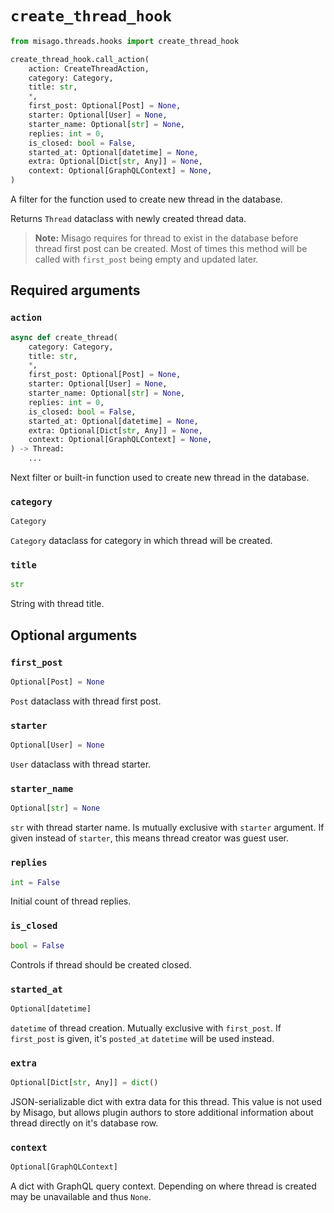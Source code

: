 # `create_thread_hook`

```python
from misago.threads.hooks import create_thread_hook

create_thread_hook.call_action(
    action: CreateThreadAction,
    category: Category,
    title: str,
    *,
    first_post: Optional[Post] = None,
    starter: Optional[User] = None,
    starter_name: Optional[str] = None,
    replies: int = 0,
    is_closed: bool = False,
    started_at: Optional[datetime] = None,
    extra: Optional[Dict[str, Any]] = None,
    context: Optional[GraphQLContext] = None,
)
```

A filter for the function used to create new thread in the database.

Returns `Thread` dataclass with newly created thread data.

> **Note:** Misago requires for thread to exist in the database before thread first post can be created. Most of times this method will be called with `first_post` being empty and updated later.


## Required arguments

### `action`

```python
async def create_thread(
    category: Category,
    title: str,
    *,
    first_post: Optional[Post] = None,
    starter: Optional[User] = None,
    starter_name: Optional[str] = None,
    replies: int = 0,
    is_closed: bool = False,
    started_at: Optional[datetime] = None,
    extra: Optional[Dict[str, Any]] = None,
    context: Optional[GraphQLContext] = None,
) -> Thread:
    ...
```

Next filter or built-in function used to create new thread in the database.


### `category`

```python
Category
```

`Category` dataclass for category in which thread will be created.


### `title`

```python
str
```

String with thread title.


## Optional arguments

### `first_post`

```python
Optional[Post] = None
```

`Post` dataclass with thread first post.


### `starter`

```python
Optional[User] = None
```

`User` dataclass with thread starter.


### `starter_name`

```python
Optional[str] = None
```

`str` with thread starter name. Is mutually exclusive with `starter` argument. If given instead of `starter`, this means thread creator was guest user.


### `replies`

```python
int = False
```

Initial count of thread replies.


###  `is_closed`

```python
bool = False
```

Controls if thread should be created closed.


### `started_at`

```python
Optional[datetime]
```

`datetime` of thread creation. Mutually exclusive with `first_post`. If `first_post` is given, it's `posted_at` `datetime` will be used instead.


### `extra`

```python
Optional[Dict[str, Any]] = dict()
```

JSON-serializable dict with extra data for this thread. This value is not used by Misago, but allows plugin authors to store additional information about thread directly on it's database row.


### `context`

```python
Optional[GraphQLContext]
```

A dict with GraphQL query context. Depending on where thread is created may be unavailable and thus `None`.